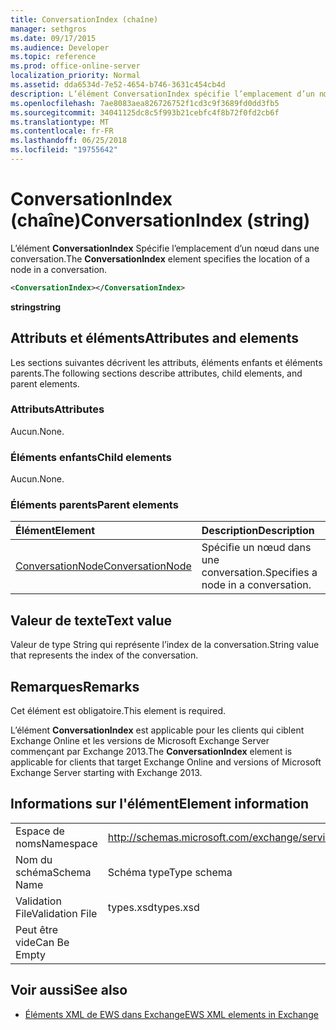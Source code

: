 ```yaml
---
title: ConversationIndex (chaîne)
manager: sethgros
ms.date: 09/17/2015
ms.audience: Developer
ms.topic: reference
ms.prod: office-online-server
localization_priority: Normal
ms.assetid: dda6534d-7e52-4654-b746-3631c454cb4d
description: L’élément ConversationIndex spécifie l’emplacement d’un nœud dans une conversation.
ms.openlocfilehash: 7ae8083aea826726752f1cd3c9f3689fd0dd3fb5
ms.sourcegitcommit: 34041125dc8c5f993b21cebfc4f8b72f0fd2cb6f
ms.translationtype: MT
ms.contentlocale: fr-FR
ms.lasthandoff: 06/25/2018
ms.locfileid: "19755642"
---
```

# <a name="conversationindex-string"></a><span data-ttu-id="a7878-103">ConversationIndex (chaîne)</span><span class="sxs-lookup"><span data-stu-id="a7878-103">ConversationIndex (string)</span></span>

<span data-ttu-id="a7878-104">L’élément **ConversationIndex** Spécifie l’emplacement d’un nœud dans une conversation.</span><span class="sxs-lookup"><span data-stu-id="a7878-104">The **ConversationIndex** element specifies the location of a node in a conversation.</span></span> 
  
```XML
<ConversationIndex></ConversationIndex>
```

 <span data-ttu-id="a7878-105">**string**</span><span class="sxs-lookup"><span data-stu-id="a7878-105">**string**</span></span>
## <a name="attributes-and-elements"></a><span data-ttu-id="a7878-106">Attributs et éléments</span><span class="sxs-lookup"><span data-stu-id="a7878-106">Attributes and elements</span></span>

<span data-ttu-id="a7878-107">Les sections suivantes décrivent les attributs, éléments enfants et éléments parents.</span><span class="sxs-lookup"><span data-stu-id="a7878-107">The following sections describe attributes, child elements, and parent elements.</span></span>
  
### <a name="attributes"></a><span data-ttu-id="a7878-108">Attributs</span><span class="sxs-lookup"><span data-stu-id="a7878-108">Attributes</span></span>

<span data-ttu-id="a7878-109">Aucun.</span><span class="sxs-lookup"><span data-stu-id="a7878-109">None.</span></span>
  
### <a name="child-elements"></a><span data-ttu-id="a7878-110">Éléments enfants</span><span class="sxs-lookup"><span data-stu-id="a7878-110">Child elements</span></span>

<span data-ttu-id="a7878-111">Aucun.</span><span class="sxs-lookup"><span data-stu-id="a7878-111">None.</span></span>
  
### <a name="parent-elements"></a><span data-ttu-id="a7878-112">Éléments parents</span><span class="sxs-lookup"><span data-stu-id="a7878-112">Parent elements</span></span>

|<span data-ttu-id="a7878-113">**Élément**</span><span class="sxs-lookup"><span data-stu-id="a7878-113">**Element**</span></span>|<span data-ttu-id="a7878-114">**Description**</span><span class="sxs-lookup"><span data-stu-id="a7878-114">**Description**</span></span>|
|:-----|:-----|
|[<span data-ttu-id="a7878-115">ConversationNode</span><span class="sxs-lookup"><span data-stu-id="a7878-115">ConversationNode</span></span>](conversationnode.md) <br/> |<span data-ttu-id="a7878-116">Spécifie un nœud dans une conversation.</span><span class="sxs-lookup"><span data-stu-id="a7878-116">Specifies a node in a conversation.</span></span>  <br/> |
   
## <a name="text-value"></a><span data-ttu-id="a7878-117">Valeur de texte</span><span class="sxs-lookup"><span data-stu-id="a7878-117">Text value</span></span>

<span data-ttu-id="a7878-118">Valeur de type String qui représente l’index de la conversation.</span><span class="sxs-lookup"><span data-stu-id="a7878-118">String value that represents the index of the conversation.</span></span>
  
## <a name="remarks"></a><span data-ttu-id="a7878-119">Remarques</span><span class="sxs-lookup"><span data-stu-id="a7878-119">Remarks</span></span>

<span data-ttu-id="a7878-120">Cet élément est obligatoire.</span><span class="sxs-lookup"><span data-stu-id="a7878-120">This element is required.</span></span>
  
<span data-ttu-id="a7878-121">L’élément **ConversationIndex** est applicable pour les clients qui ciblent Exchange Online et les versions de Microsoft Exchange Server commençant par Exchange 2013.</span><span class="sxs-lookup"><span data-stu-id="a7878-121">The **ConversationIndex** element is applicable for clients that target Exchange Online and versions of Microsoft Exchange Server starting with Exchange 2013.</span></span> 
  
## <a name="element-information"></a><span data-ttu-id="a7878-122">Informations sur l'élément</span><span class="sxs-lookup"><span data-stu-id="a7878-122">Element information</span></span>

|||
|:-----|:-----|
|<span data-ttu-id="a7878-123">Espace de noms</span><span class="sxs-lookup"><span data-stu-id="a7878-123">Namespace</span></span>  <br/> |http://schemas.microsoft.com/exchange/services/2006/types  <br/> |
|<span data-ttu-id="a7878-124">Nom du schéma</span><span class="sxs-lookup"><span data-stu-id="a7878-124">Schema Name</span></span>  <br/> |<span data-ttu-id="a7878-125">Schéma type</span><span class="sxs-lookup"><span data-stu-id="a7878-125">Type schema</span></span>  <br/> |
|<span data-ttu-id="a7878-126">Validation File</span><span class="sxs-lookup"><span data-stu-id="a7878-126">Validation File</span></span>  <br/> |<span data-ttu-id="a7878-127">types.xsd</span><span class="sxs-lookup"><span data-stu-id="a7878-127">types.xsd</span></span>  <br/> |
|<span data-ttu-id="a7878-128">Peut être vide</span><span class="sxs-lookup"><span data-stu-id="a7878-128">Can Be Empty</span></span>  <br/> ||
   
## <a name="see-also"></a><span data-ttu-id="a7878-129">Voir aussi</span><span class="sxs-lookup"><span data-stu-id="a7878-129">See also</span></span>



- [<span data-ttu-id="a7878-130">Éléments XML de EWS dans Exchange</span><span class="sxs-lookup"><span data-stu-id="a7878-130">EWS XML elements in Exchange</span></span>](ews-xml-elements-in-exchange.md)

